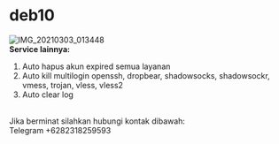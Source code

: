 # deb10
![IMG_20210303_013448](https://user-images.githubusercontent.com/56117745/109697567-f936fd80-7bc0-11eb-94fd-97e232980b2d.jpg)
<br>
**Service lainnya:**
1. Auto hapus akun expired semua layanan
2. Auto kill multilogin openssh, dropbear, shadowsocks, shadowsockr, vmess, trojan, vless, vless2
3. Auto clear log
<br>
Jika berminat silahkan hubungi kontak dibawah:
<br>
Telegram +6282318259593
